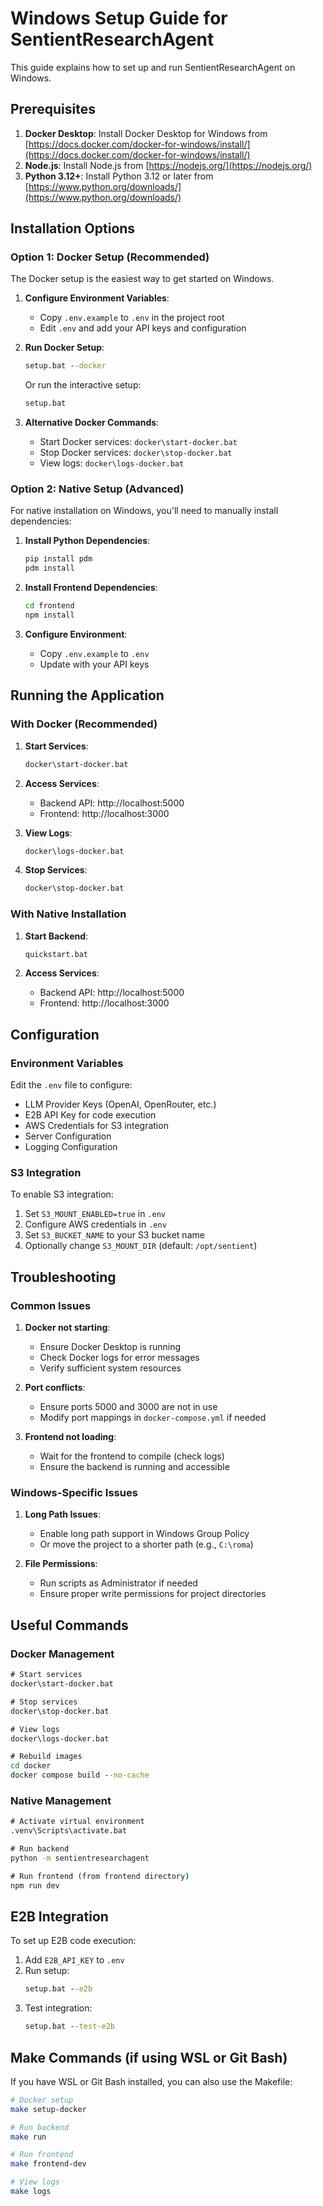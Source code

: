 # Windows Setup Guide for SentientResearchAgent

This guide explains how to set up and run SentientResearchAgent on Windows.

## Prerequisites

1. **Docker Desktop**: Install Docker Desktop for Windows from [https://docs.docker.com/docker-for-windows/install/](https://docs.docker.com/docker-for-windows/install/)
2. **Node.js**: Install Node.js from [https://nodejs.org/](https://nodejs.org/)
3. **Python 3.12+**: Install Python 3.12 or later from [https://www.python.org/downloads/](https://www.python.org/downloads/)

## Installation Options

### Option 1: Docker Setup (Recommended)

The Docker setup is the easiest way to get started on Windows.

1. **Configure Environment Variables**:
   - Copy `.env.example` to `.env` in the project root
   - Edit `.env` and add your API keys and configuration

2. **Run Docker Setup**:
   ```cmd
   setup.bat --docker
   ```
   
   Or run the interactive setup:
   ```cmd
   setup.bat
   ```

3. **Alternative Docker Commands**:
   - Start Docker services: `docker\start-docker.bat`
   - Stop Docker services: `docker\stop-docker.bat`
   - View logs: `docker\logs-docker.bat`

### Option 2: Native Setup (Advanced)

For native installation on Windows, you'll need to manually install dependencies:

1. **Install Python Dependencies**:
   ```cmd
   pip install pdm
   pdm install
   ```

2. **Install Frontend Dependencies**:
   ```cmd
   cd frontend
   npm install
   ```

3. **Configure Environment**:
   - Copy `.env.example` to `.env`
   - Update with your API keys

## Running the Application

### With Docker (Recommended)

1. **Start Services**:
   ```cmd
   docker\start-docker.bat
   ```

2. **Access Services**:
   - Backend API: http://localhost:5000
   - Frontend: http://localhost:3000

3. **View Logs**:
   ```cmd
   docker\logs-docker.bat
   ```

4. **Stop Services**:
   ```cmd
   docker\stop-docker.bat
   ```

### With Native Installation

1. **Start Backend**:
   ```cmd
   quickstart.bat
   ```

2. **Access Services**:
   - Backend API: http://localhost:5000
   - Frontend: http://localhost:3000

## Configuration

### Environment Variables

Edit the `.env` file to configure:

- LLM Provider Keys (OpenAI, OpenRouter, etc.)
- E2B API Key for code execution
- AWS Credentials for S3 integration
- Server Configuration
- Logging Configuration

### S3 Integration

To enable S3 integration:

1. Set `S3_MOUNT_ENABLED=true` in `.env`
2. Configure AWS credentials in `.env`
3. Set `S3_BUCKET_NAME` to your S3 bucket name
4. Optionally change `S3_MOUNT_DIR` (default: `/opt/sentient`)

## Troubleshooting

### Common Issues

1. **Docker not starting**:
   - Ensure Docker Desktop is running
   - Check Docker logs for error messages
   - Verify sufficient system resources

2. **Port conflicts**:
   - Ensure ports 5000 and 3000 are not in use
   - Modify port mappings in `docker-compose.yml` if needed

3. **Frontend not loading**:
   - Wait for the frontend to compile (check logs)
   - Ensure the backend is running and accessible

### Windows-Specific Issues

1. **Long Path Issues**:
   - Enable long path support in Windows Group Policy
   - Or move the project to a shorter path (e.g., `C:\roma`)

2. **File Permissions**:
   - Run scripts as Administrator if needed
   - Ensure proper write permissions for project directories

## Useful Commands

### Docker Management

```cmd
# Start services
docker\start-docker.bat

# Stop services
docker\stop-docker.bat

# View logs
docker\logs-docker.bat

# Rebuild images
cd docker
docker compose build --no-cache
```

### Native Management

```cmd
# Activate virtual environment
.venv\Scripts\activate.bat

# Run backend
python -m sentientresearchagent

# Run frontend (from frontend directory)
npm run dev
```

## E2B Integration

To set up E2B code execution:

1. Add `E2B_API_KEY` to `.env`
2. Run setup:
   ```cmd
   setup.bat --e2b
   ```
3. Test integration:
   ```cmd
   setup.bat --test-e2b
   ```

## Make Commands (if using WSL or Git Bash)

If you have WSL or Git Bash installed, you can also use the Makefile:

```bash
# Docker setup
make setup-docker

# Run backend
make run

# Run frontend
make frontend-dev

# View logs
make logs
```